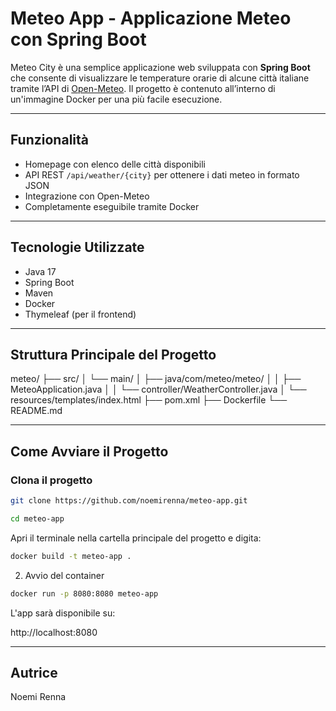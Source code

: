 #  Meteo App - Applicazione Meteo con Spring Boot

Meteo City è una semplice applicazione web sviluppata con **Spring Boot** che consente di visualizzare le temperature orarie di alcune città italiane tramite l’API di [Open-Meteo](https://open-meteo.com). Il progetto è contenuto all’interno di un'immagine Docker per una più facile esecuzione.

---

##  Funzionalità

- Homepage con elenco delle città disponibili
- API REST `/api/weather/{city}` per ottenere i dati meteo in formato JSON
- Integrazione con Open-Meteo
- Completamente eseguibile tramite Docker

---

##  Tecnologie Utilizzate

- Java 17
- Spring Boot
- Maven
- Docker
- Thymeleaf (per il frontend)

---

##  Struttura Principale del Progetto

meteo/
├── src/
│ └── main/
│ ├── java/com/meteo/meteo/
│ │ ├── MeteoApplication.java
│ │ └── controller/WeatherController.java
│ └── resources/templates/index.html
├── pom.xml
├── Dockerfile
└── README.md


---

##  Come Avviare il Progetto

###  Clona il progetto

```bash
git clone https://github.com/noemirenna/meteo-app.git

```
```bash
cd meteo-app
```
Apri il terminale nella cartella principale del progetto e digita:

```bash
docker build -t meteo-app .
```
2. Avvio del container

```bash
docker run -p 8080:8080 meteo-app
```

L'app sarà disponibile su:

http://localhost:8080


---

## Autrice 

Noemi Renna

